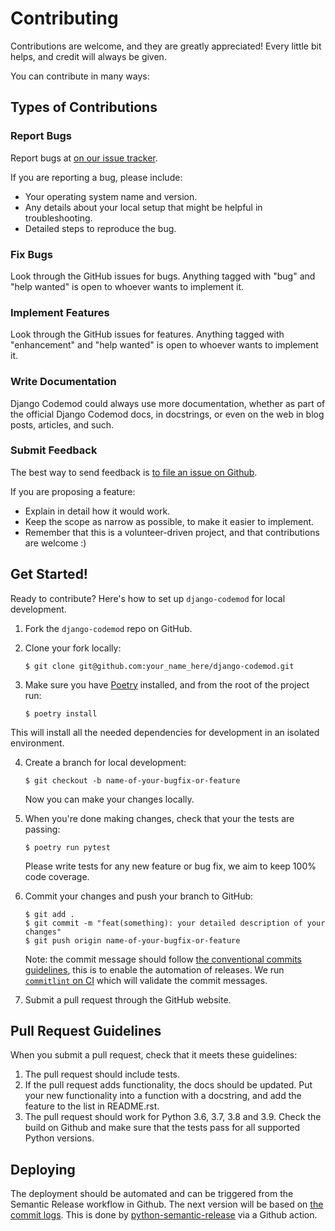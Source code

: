# Contributing

Contributions are welcome, and they are greatly appreciated! Every little bit helps, and credit will always be given.

You can contribute in many ways:

## Types of Contributions

### Report Bugs

Report bugs at [on our issue tracker][bug-tracker].

If you are reporting a bug, please include:

- Your operating system name and version.
- Any details about your local setup that might be helpful in troubleshooting.
- Detailed steps to reproduce the bug.

### Fix Bugs

Look through the GitHub issues for bugs. Anything tagged with "bug" and "help wanted" is open to whoever wants to implement it.

### Implement Features

Look through the GitHub issues for features. Anything tagged with "enhancement" and "help wanted" is open to whoever wants to implement it.

### Write Documentation

Django Codemod could always use more documentation, whether as part of the official Django Codemod docs, in docstrings, or even on the web in blog posts, articles, and such.

### Submit Feedback

The best way to send feedback is [to file an issue on Github][bug-tracker].

If you are proposing a feature:

- Explain in detail how it would work.
- Keep the scope as narrow as possible, to make it easier to implement.
- Remember that this is a volunteer-driven project, and that contributions are welcome :)

## Get Started!

Ready to contribute? Here's how to set up `django-codemod`
for local development.

1.  Fork the `django-codemod` repo on GitHub.

2.  Clone your fork locally:

    ```shell
    $ git clone git@github.com:your_name_here/django-codemod.git
    ```

3.  Make sure you have [Poetry] installed, and from the root of the project run:

    ```shell
    $ poetry install
    ```

This will install all the needed dependencies for development in an isolated environment.

4.  Create a branch for local development:

    ```shell
    $ git checkout -b name-of-your-bugfix-or-feature
    ```

    Now you can make your changes locally.

5.  When you're done making changes, check that your the tests are passing:

    ```shell
    $ poetry run pytest
    ```

    Please write tests for any new feature or bug fix, we aim to keep 100% code coverage.

6.  Commit your changes and push your branch to GitHub:

    ```shell
    $ git add .
    $ git commit -m "feat(something): your detailed description of your changes"
    $ git push origin name-of-your-bugfix-or-feature
    ```

    Note: the commit message should follow [the conventional commits guidelines][conv-commits], this is to enable the automation of releases. We run [`commitlint` on CI][commitlint] which will validate the commit messages.

7.  Submit a pull request through the GitHub website.

## Pull Request Guidelines

When you submit a pull request, check that it meets these guidelines:

1.  The pull request should include tests.
2.  If the pull request adds functionality, the docs should be updated. Put your new functionality into a function with a docstring, and add the feature to the list in README.rst.
3.  The pull request should work for Python 3.6, 3.7, 3.8 and 3.9. Check the build on Github and make sure that the tests pass for all supported Python versions.

## Deploying

The deployment should be automated and can be triggered from the Semantic Release workflow in Github. The next version will be based on [the commit logs][commit-log-parsing]. This is done by [python-semantic-release][psr] via a Github action.

[bug-tracker]: https://github.com/browniebroke/django-codemod/issues
[Poetry]: https://python-poetry.org/
[conv-commits]: https://www.conventionalcommits.org
[commitlint]: https://github.com/marketplace/actions/commit-linter
[commit-log-parsing]: https://python-semantic-release.readthedocs.io/en/latest/commit-log-parsing.html#commit-log-parsing
[psr]: https://python-semantic-release.readthedocs.io
